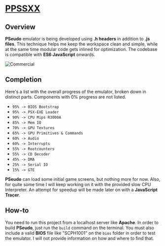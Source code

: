 # [PPSSXX](https://aapks.com/apk/ppssxx-psx-emulator/)
## Overview
**PSeudo** emulator is being developed using **.h headers** in addition to **.js files**. This technique helps me keep the workspace clean and simple, while at the same time modular code gets inlined for optimization. The codebase is compatible with **ES6 JavaScript** onwards.

![Commercial](https://raw.githubusercontent.com/dkoliris/pseudo/master/res/commercial.jpg)

## Completion
Here's a list with the overall progress of the emulator, broken down in distinct parts. Components with 0% progress are not listed.
* `95% -> BIOS Bootstrap`
* `95% -> PSX-EXE Loader`
* `90% -> CPU Mips R3000A`
* `85% -> Mem IO`
* `70% -> GPU Textures`
* `65% -> GPU Primitives & Commands`
* `60% -> Audio`
* `60% -> Interrupts`
* `55% -> Rootcounters`
* `55% -> CD Decoder`
* `45% -> DMA`
* `25% -> Serial IO`
* `15% -> GTE`

**PSeudo** can load some initial game screens, but nothing more for now. Also, for quite some time I will keep working on it with the provided slow CPU Interpreter. An attempt for speedup will be made later on with a **JavaScript Tracer**.

## How-to
You need to run this project from a localhost server like **Apache**. In order to build **PSeudo**, just run the `build` command on the terminal. You must also include a valid **BIOS** file like "SCPH1001" on the `bios` folder in order to test the emulator. I will not provide information on how and where to find that.
